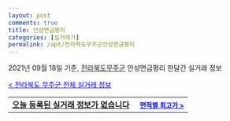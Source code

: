 ```yaml
---
layout: post
comments: true
title: 안성면금평리
categories: [실거래가]
permalink: /apt/전라북도무주군안성면금평리
---
```


2021년 09월 18일 기준, <a href="/apt/전라북도무주군">전라북도무주군</a> 안성면금평리 한달간 실거래 정보

<a style="color: blue;" href="/apt/전라북도무주군">< 전라북도 무주군 전체 실거래 정보</a>
<!---- start ---->
<table>
  <tr>
    <td colspan="4" style="font-weight: bold;"><a href="/apt/전라북도무주군안성면금평리{name_without_space}">오늘 등록된 실거래 정보가 없습니다</a> &nbsp;&nbsp;&nbsp; <a style="color: blue; font-size: smaller;" href="/apt/전라북도무주군안성면금평리{name_without_space}">면적별 최고가 ></a></td>
  </tr>
    
</table>
<!---- end ---->
    